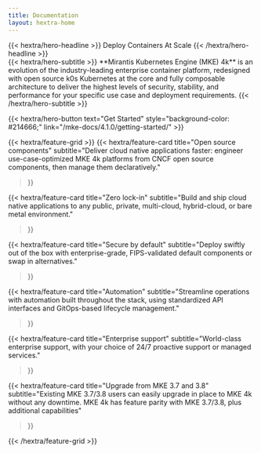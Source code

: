 ```yaml
---
title: Documentation
layout: hextra-home
---
```


<div class="hx-mt-6 hx-mb-6">
{{< hextra/hero-headline >}}
  Deploy Containers At Scale
{{< /hextra/hero-headline >}}
</div>

<div class="hx-mb-12">
{{< hextra/hero-subtitle >}}
  **Mirantis Kubernetes Engine (MKE) 4k** is an evolution of the industry-leading enterprise container platform, redesigned with open source k0s Kubernetes at the core and fully composable architecture to deliver the highest levels of security, stability, and performance for your specific use case and deployment requirements.
{{< /hextra/hero-subtitle >}}
</div>

{{< hextra/hero-button
  text="Get Started"
  style="background-color: #214666;"
  link="/mke-docs/4.1.0/getting-started/" >}}

<div class="hx-mt-12"></div>

{{< hextra/feature-grid >}}
  {{< hextra/feature-card
    title="Open source components"
    subtitle="Deliver cloud native applications faster: engineer use-case-optimized MKE 4k platforms from CNCF open source components, then manage them declaratively."
  >}}

  {{< hextra/feature-card
    title="Zero lock-in"
    subtitle="Build and ship cloud native applications to any public, private, multi-cloud, hybrid-cloud, or bare metal environment."
  >}}

  {{< hextra/feature-card
    title="Secure by default"
    subtitle="Deploy swiftly out of the box with enterprise-grade, FIPS-validated default components or swap in alternatives."
  >}}

  {{< hextra/feature-card
    title="Automation"
    subtitle="Streamline operations with automation built throughout the stack, using standardized API interfaces and GitOps-based lifecycle management."
  >}}

  {{< hextra/feature-card
    title="Enterprise support"
    subtitle="World-class enterprise support, with your choice of 24/7 proactive support or managed services."
  >}}

  {{< hextra/feature-card
    title="Upgrade from MKE 3.7 and 3.8"
    subtitle="Existing MKE 3.7/3.8 users can easily upgrade in place to MKE 4k without any downtime. MKE 4k has feature parity with MKE 3.7/3.8, plus additional capabilities"
  >}}

{{< /hextra/feature-grid >}}
